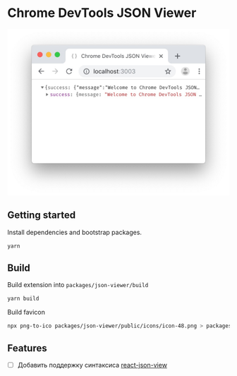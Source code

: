 # Chrome DevTools JSON Viewer

![Screenshot](./screenshot1.jpg)

## Getting started

Install dependencies and bootstrap packages.

```sh
yarn
```


## Build

Build extension into `packages/json-viewer/build`

```sh
yarn build
```

Build favicon

```sh
npx png-to-ico packages/json-viewer/public/icons/icon-48.png > packages/json-viewer/public/favicon.ico
```


## Features

- [ ] Добавить поддержку синтаксиса [react-json-view](https://mac-s-g.github.io/react-json-view/demo/dist/)
